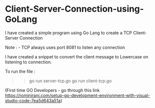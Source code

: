 # Client-Server-Connection-using-GoLang

I have created a simple program using Go Lang to create a TCP Client-Server Connection

Note : - TCP always uses port 8081 to listen any connection

I have created a snippet to convert the client message to Lowercase on listening to connection.

To run the file :
  >> go run server-tcp.go
  >> go run client-tcp.go
  

(First time GO Developers - go through this link
https://rominirani.com/setup-go-development-environment-with-visual-studio-code-7ea5d643a51a)
